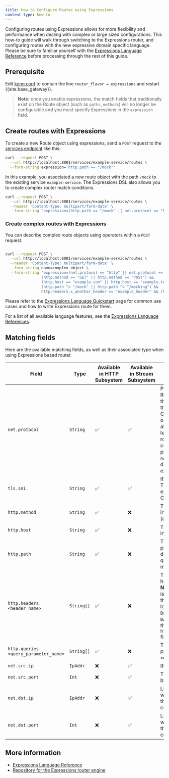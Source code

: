 ```yaml
---
title: How to Configure Routes using Expressions
content-type: how-to
---
```


Configuring routes using Expressions allows for more flexibility and performance
when dealing with complex or large sized configurations.
This how-to guide will walk through switching to the Expressions router, and configuring routes with the new expressive domain specific language.
Please be sure to familiar yourself with the [Expressions Language Reference](/gateway/latest/reference/expressions-language/overview/)
before processing through the rest of this guide.

## Prerequisite

Edit [kong.conf](/gateway/latest/production/kong-conf/) to contain the line `router_flavor = expressions` and restart {{site.base_gateway}}.
> **Note:** once you enable expressions, the match fields that traditionally exist on the Route object (such as `paths`, `methods`) will no longer
  be configurable and you must specify Expressions in the `expression` field.

## Create routes with Expressions

To create a new Route object using expressions, send a `POST` request to the [services endpoint](/gateway/latest/admin-api/#update-route) like this:
```sh
curl --request POST \
  --url http://localhost:8001/services/example-service/routes \
  --form-string expression='http.path == "/mock"'
```

In this example, you associated a new route object with the path `/mock` to the existing service `example-service`.
The Expressions DSL also allows you to create complex router match conditions.

```sh
curl --request POST \
  --url http://localhost:8001/services/example-service/routes \
  --header 'Content-Type: multipart/form-data' \
  --form-string 'expression=(http.path == "/mock" || net.protocol == "https")'
```

### Create complex routes with Expressions

You can describe complex route objects using operators within a `POST` request.

```sh

curl --request POST \
  --url http://localhost:8001/services/example-service/routes \
  --header 'Content-Type: multipart/form-data' \
  --form-string name=complex_object \
  --form-string 'expression=(net.protocol == "http" || net.protocol == "https") &&
                (http.method == "GET" || http.method == "POST") &&
                (http.host == "example.com" || http.host == "example.test") &&
                (http.path ^= "/mock" || http.path ^= "/mocking") &&
                http.headers.x_another_header == "example_header" && (http.headers.x_my_header == "example" || http.headers.x_my_header == "example2")'
```

Please refer to the [Expressions Language Quickstart](/gateway/latest/reference/expressions-language/quickstart/#examples-http) page for common use cases
and how to write Expressions route for them.

For a list of all available language features, see the [Expressions Language References](/gateway/latest/reference/expressions-language/language-references/).

## Matching fields

Here are the available matching fields, as well as their associated type when using Expressions based router.

| Field                                 | Type       | Available in HTTP Subsystem | Available in Stream Subsystem | Description                                                                                                                                                                                                                                                                                                            |
|---------------------------------------|------------|-----------------------------|-------------------------------|------------------------------------------------------------------------------------------------------------------------------------------------------------------------------------------------------------------------------------------------------------------------------------------------------------------------|
| `net.protocol`                        | `String`   | ✅                           | ✅                             | Protocol of the route. Roughly equivalent to the `protocols` field on the `Route` entity. **Note:** Configured `protocols` on the `Route` entity are always added to the top level of the generated route but additional constraints can be provided by using the `net.prococol` field directly inside the expression. |
| `tls.sni`                             | `String`   | ✅                           | ✅                             | If the connection is over TLS, the `server_name` extention from the ClientHello packet.                                                                                                                                                                                                                                |
| `http.method`                         | `String`   | ✅                           | ❌                             | The method of the incoming HTTP request. (e.g. `"GET"`, `"POST"`)                                                                                                                                                                                                                                                      |
| `http.host`                           | `String`   | ✅                           | ❌                             | The `Host` header of the incoming HTTP request.                                                                                                                                                                                                                                                                        |
| `http.path`                           | `String`   | ✅                           | ❌                             | The normalized request path. This field value does **not** contain any query parameters that might exist.                                                                                                                                                                                                              |
| `http.headers.<header_name>`          | `String[]` | ✅                           | ❌                             | The value(s) of request header `<header_name>`. **Note:** The header name is always normalized to the underscore and lowercase form, so `Foo-Bar`, `Foo_Bar` and `fOo-BAr` all becomes value of the `http.headers.foo_bar` field.                                                                                      |
| `http.queries.<query_parameter_name>` | `String[]` | ✅                           | ❌                             | The value(s) of query parameter `<query_parameter_name>`.                                                                                                                                                                                                                                                              |
| `net.src.ip`                          | `IpAddr`   | ❌                           | ✅                             | IP address of the client.                                                                                                                                                                                                                                                                                              |
| `net.src.port`                        | `Int`      | ❌                           | ✅                             | The port number using by the client to connect.                                                                                                                                                                                                                                                                        |
| `net.dst.ip`                          | `IpAddr`   | ❌                           | ✅                             | Listening IP address where Kong accepted the incoming connection.                                                                                                                                                                                                                                                      |
| `net.dst.port`                        | `Int`      | ❌                           | ✅                             | Listening port number where Kong accepted the incoming connection.                                                                                                                                                                                                                                                     |

## More information

* [Expressions Language Reference](/gateway/latest/reference/expressions-language/overview/)
* [Repository for the Expressions router engine](https://github.com/Kong/atc-router)
